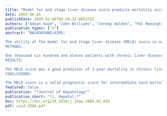 ```yaml
---
title: "Model for end stage liver disease score predicts mortality across a broad spectrum of liver disease"
date: 2004-06-01
publishDate: 2020-02-08T06:30:32.805331Z
authors: ["Adnan Said", "John Williams", "Jeremy Holden", "Pat Remington", "Ronald Gangnon", "Alexandru Musat", "Michael Lucey"]
publication_types: ["2"]
abstract: "BACKGROUND/AIMS:

The utility of the model for end stage liver disease (MELD) score in non-transplant patients, particularly in those with less severe chronic liver disease remains uncertain. We studied and compared the predictive abilities of the MELD score and the Child-Turcotte-Pugh (CTP) score for intermediate (1-year) and long-term (5-year) mortality.
METHODS:

One thousand six hundred and eleven patients with chronic liver disease were studied. Observed and predicted survival curves were plotted to evaluate the predictive ability of the MELD score for survival. Receiver operating characteristic (ROC) curves was used to compare the MELD and CTP score. A multivariable model was constructed to examine predictors of mortality.
RESULTS:

The MELD score was a good predictor of 1-year mortality in chronic liver disease (c-statistics for all subgroups >/=0.75) and of 3- and 6-month mortality in alcoholic hepatitis (c-statistic >/=0.83). The CTP score had similar predictive abilities as the MELD. Hepatic encephalopathy was a strong independent predictor of death (Hazard ratio-2.8, P<0.0001).
CONCLUSIONS:

The MELD score is a valid prognostic score for intermediate term mortality in a heterogeneous population with chronic liver disease although the CTP score is equivalent in predicting survival. Inclusion of hepatic encephalopathy adds additional prognostic value to the MELD score."
featured: false
publication: "*Journal of Hepatology*"
publication_short: "*J. Hepatol.*"
doi: https://doi.org/10.1016/j.jhep.2004.02.010
pdf: said-2004.pdf
---
```



